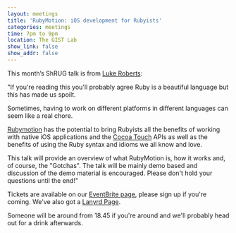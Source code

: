 ```yaml
---
layout: meetings
title: 'RubyMotion: iOS development for Rubyists'
categories: meetings
time: 7pm to 9pm
location: The GIST Lab
show_link: false
show_addr: false
---
```


This month’s ShRUG talk is from [Luke Roberts](http://www.luke-roberts.info/):

"If you're reading this you'll probably agree Ruby is a beautiful language but
this has made us spoilt.

Sometimes, having to work on different platforms in different languages
can seem like a real chore.

[Rubymotion](http://www.rubymotion.com/) has the potential to bring Rubyists all the benefits of
working with native iOS applications and the [Cocoa Touch](https://developer.apple.com/technologies/ios/cocoa-touch.html) APIs as well as
the benefits of using the Ruby syntax and idioms we all know and love.

This talk will provide an overview of what RubyMotion is, how it works
and, of course, the "Gotchas". The talk will be mainly demo based and
discussion of the demo material is encouraged. Please don't hold your
questions until the end!"

Tickets are available on our [EventBrite page](http://bit.ly/shfruby1210), please sign up if you're coming. We've also got a [Lanyrd Page](http://lanyrd.com/2012/shrug-35/).

Someone will be around from 18.45 if you're around and we'll probably head out for a drink afterwards.
